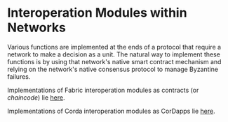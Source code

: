 # Interoperation Modules within Networks

Various functions are implemented at the ends of a protocol that require a network to make a decision as a unit. The natural way to implement these functions is by using that network's native smart contract mechanism and relying on the network's native consensus protocol to manage Byzantine failures.

Implementations of Fabric interoperation modules as contracts (or _chaincode_) lie [here](./fabric-interop-cc).

Implementations of Corda interoperation modules as CorDapps lie [here](./corda-interop-app).
